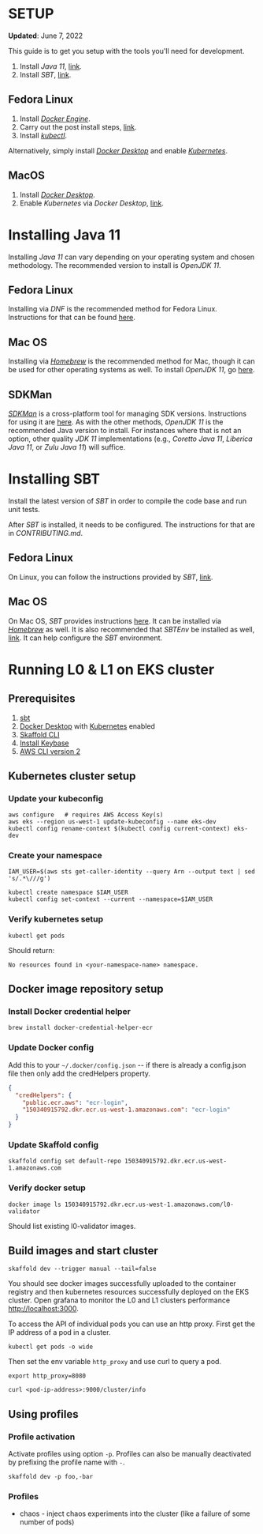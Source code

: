 # SETUP

**Updated**: June 7, 2022

This guide is to get you setup with the tools you'll need for development.

1. Install _Java 11_, [link](https://openjdk.java.net/projects/jdk/11/).
2. Install _SBT_, [link](https://www.scala-sbt.org/).

## Fedora Linux

1. Install [_Docker Engine_](https://docs.docker.com/engine/install/fedora/).
2. Carry out the post install steps, [link](https://docs.docker.com/engine/install/linux-postinstall/).
3. Install [_kubectl_](https://docs.docker.com/desktop/kubernetes/).

Alternatively, simply install [_Docker Desktop_](https://docs.docker.com/desktop/linux/install/fedora/) and enable [_Kubernetes_](https://docs.docker.com/desktop/kubernetes/).

## MacOS

1. Install [_Docker Desktop_](https://docs.docker.com/desktop/mac/install/).
2. Enable _Kubernetes_ via _Docker Desktop_, [link](https://docs.docker.com/desktop/kubernetes/).

# Installing Java 11

Installing _Java 11_ can vary depending on your operating system and chosen methodology. The recommended version to install is _OpenJDK 11_.

## Fedora Linux

Installing via _DNF_ is the recommended method for Fedora Linux. Instructions for that can be found [here](https://docs.fedoraproject.org/en-US/quick-docs/installing-java/).

## Mac OS

Installing via [_Homebrew_](https://brew.sh/) is the recommended method for Mac, though it can be used for other operating systems as well. To install _OpenJDK 11_, go [here](https://formulae.brew.sh/formula/openjdk@11#default).

## SDKMan

[_SDKMan_](https://sdkman.io/) is a cross-platform tool for managing SDK versions. Instructions for using it are [here](https://sdkman.io/usage). As with the other methods, _OpenJDK 11_ is the recommended Java version to install. For instances where that is not an option, other quality _JDK 11_ implementations (e.g., _Coretto Java 11_, _Liberica Java 11_, or _Zulu Java 11_) will suffice.

# Installing SBT

Install the latest version of _SBT_ in order to compile the code base and run unit tests.

After _SBT_ is installed, it needs to be configured. The instructions for that are in _CONTRIBUTING.md_.

## Fedora Linux

On Linux, you can follow the instructions provided by _SBT_, [link](https://www.scala-sbt.org/1.x/docs/Installing-sbt-on-Linux.html).

## Mac OS

On Mac OS, _SBT_ provides instructions [here](https://www.scala-sbt.org/1.x/docs/Installing-sbt-on-Mac.html). It can be installed via [_Homebrew_](https://formulae.brew.sh/formula/sbt#default) as well. It is also recommended that _SBTEnv_ be installed as well, [link](https://formulae.brew.sh/formula/sbtenv#default). It can help configure the _SBT_ environment.

# Running L0 & L1 on EKS cluster

## Prerequisites

1. [sbt](https://www.scala-sbt.org/)
2. [Docker Desktop](https://www.docker.com/get-started/) with [Kubernetes](https://docs.docker.com/desktop/kubernetes/) enabled
3. [Skaffold CLI](https://skaffold.dev/docs/install/#standalone-binary)
4. [Install Keybase](https://keybase.io/)
5. [AWS CLI version 2](https://docs.aws.amazon.com/cli/latest/userguide/getting-started-install.html)

## Kubernetes cluster setup

### Update your kubeconfig

```
aws configure   # requires AWS Access Key(s)
aws eks --region us-west-1 update-kubeconfig --name eks-dev
kubectl config rename-context $(kubectl config current-context) eks-dev
```

### Create your namespace

```
IAM_USER=$(aws sts get-caller-identity --query Arn --output text | sed 's/.*\///g')

kubectl create namespace $IAM_USER
kubectl config set-context --current --namespace=$IAM_USER
```

### Verify kubernetes setup

```
kubectl get pods
```

Should return:

```
No resources found in <your-namespace-name> namespace.
```

## Docker image repository setup

### Install Docker credential helper

```
brew install docker-credential-helper-ecr
```

### Update Docker config

Add this to your `~/.docker/config.json` -- if there is already a config.json file then only add
the credHelpers property.

```json
{
  "credHelpers": {
    "public.ecr.aws": "ecr-login",
    "150340915792.dkr.ecr.us-west-1.amazonaws.com": "ecr-login"
  }
}
```

### Update Skaffold config

```
skaffold config set default-repo 150340915792.dkr.ecr.us-west-1.amazonaws.com
```

### Verify docker setup

```
docker image ls 150340915792.dkr.ecr.us-west-1.amazonaws.com/l0-validator
```

Should list existing l0-validator images.

## Build images and start cluster

```
skaffold dev --trigger manual --tail=false
```

You should see docker images successfully uploaded to the container registry
and then kubernetes resources successfully deployed on the EKS cluster. Open grafana
to monitor the L0 and L1 clusters performance [http://localhost:3000](http://localhost:3000).

To access the API of individual pods you can use an http proxy. First get the IP address
of a pod in a cluster.

```
kubectl get pods -o wide
```

Then set the env variable `http_proxy` and use curl to query a pod.

```
export http_proxy=8080

curl <pod-ip-address>:9000/cluster/info
```

## Using profiles

### Profile activation

Activate profiles using option `-p`. Profiles can also be manually deactivated by prefixing the profile name with `-`.

```
skaffold dev -p foo,-bar
```

### Profiles

- chaos - inject chaos experiments into the cluster (like a failure of some number of pods)
